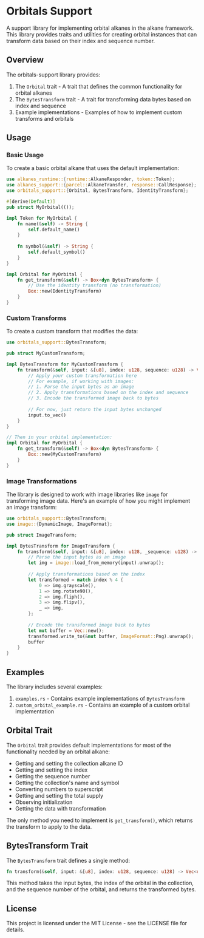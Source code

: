 # Orbitals Support

A support library for implementing orbital alkanes in the alkane framework. This library provides traits and utilities for creating orbital instances that can transform data based on their index and sequence number.

## Overview

The orbitals-support library provides:

1. The `Orbital` trait - A trait that defines the common functionality for orbital alkanes
2. The `BytesTransform` trait - A trait for transforming data bytes based on index and sequence
3. Example implementations - Examples of how to implement custom transforms and orbitals

## Usage

### Basic Usage

To create a basic orbital alkane that uses the default implementation:

```rust
use alkanes_runtime::{runtime::AlkaneResponder, token::Token};
use alkanes_support::{parcel::AlkaneTransfer, response::CallResponse};
use orbitals_support::{Orbital, BytesTransform, IdentityTransform};

#[derive(Default)]
pub struct MyOrbital(());

impl Token for MyOrbital {
    fn name(&self) -> String {
        self.default_name()
    }
    
    fn symbol(&self) -> String {
        self.default_symbol()
    }
}

impl Orbital for MyOrbital {
    fn get_transform(&self) -> Box<dyn BytesTransform> {
        // Use the identity transform (no transformation)
        Box::new(IdentityTransform)
    }
}
```

### Custom Transforms

To create a custom transform that modifies the data:

```rust
use orbitals_support::BytesTransform;

pub struct MyCustomTransform;

impl BytesTransform for MyCustomTransform {
    fn transform(&self, input: &[u8], index: u128, sequence: u128) -> Vec<u8> {
        // Apply your custom transformation here
        // For example, if working with images:
        // 1. Parse the input bytes as an image
        // 2. Apply transformations based on the index and sequence
        // 3. Encode the transformed image back to bytes
        
        // For now, just return the input bytes unchanged
        input.to_vec()
    }
}

// Then in your orbital implementation:
impl Orbital for MyOrbital {
    fn get_transform(&self) -> Box<dyn BytesTransform> {
        Box::new(MyCustomTransform)
    }
}
```

### Image Transformations

The library is designed to work with image libraries like `image` for transforming image data. Here's an example of how you might implement an image transform:

```rust
use orbitals_support::BytesTransform;
use image::{DynamicImage, ImageFormat};

pub struct ImageTransform;

impl BytesTransform for ImageTransform {
    fn transform(&self, input: &[u8], index: u128, _sequence: u128) -> Vec<u8> {
        // Parse the input bytes as an image
        let img = image::load_from_memory(input).unwrap();
        
        // Apply transformations based on the index
        let transformed = match index % 4 {
            0 => img.grayscale(),
            1 => img.rotate90(),
            2 => img.fliph(),
            3 => img.flipv(),
            _ => img,
        };
        
        // Encode the transformed image back to bytes
        let mut buffer = Vec::new();
        transformed.write_to(&mut buffer, ImageFormat::Png).unwrap();
        buffer
    }
}
```

## Examples

The library includes several examples:

1. `examples.rs` - Contains example implementations of `BytesTransform`
2. `custom_orbital_example.rs` - Contains an example of a custom orbital implementation

## Orbital Trait

The `Orbital` trait provides default implementations for most of the functionality needed by an orbital alkane:

- Getting and setting the collection alkane ID
- Getting and setting the index
- Getting the sequence number
- Getting the collection's name and symbol
- Converting numbers to superscript
- Getting and setting the total supply
- Observing initialization
- Getting the data with transformation

The only method you need to implement is `get_transform()`, which returns the transform to apply to the data.

## BytesTransform Trait

The `BytesTransform` trait defines a single method:

```rust
fn transform(&self, input: &[u8], index: u128, sequence: u128) -> Vec<u8>;
```

This method takes the input bytes, the index of the orbital in the collection, and the sequence number of the orbital, and returns the transformed bytes.

## License

This project is licensed under the MIT License - see the LICENSE file for details.